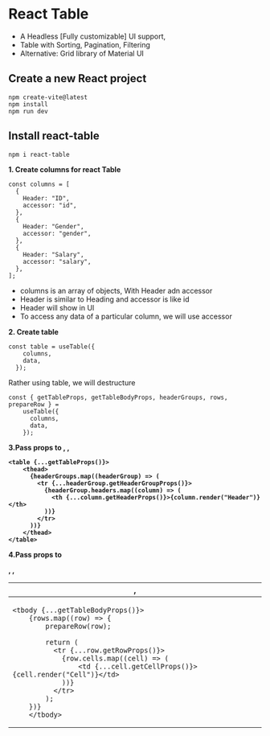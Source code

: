 # React Table

- A Headless [Fully customizable] UI support,
- Table with Sorting, Pagination, Filtering
- Alternative: Grid library of Material UI

## Create a new React project

```
npm create-vite@latest
npm install
npm run dev
```

## Install react-table

```
npm i react-table
```

**1. Create columns for react Table**

```
const columns = [
  {
    Header: "ID",
    accessor: "id",
  },
  {
    Header: "Gender",
    accessor: "gender",
  },
  {
    Header: "Salary",
    accessor: "salary",
  },
];
```

- columns is an array of objects, With Header adn accessor
- Header is similar to Heading and accessor is like id
- Header will show in UI
- To access any data of a particular column, we will use accessor

**2. Create table**

```
const table = useTable({
    columns,
    data,
  });
```

Rather using table, we will destructure

```
const { getTableProps, getTableBodyProps, headerGroups, rows, prepareRow } =
    useTable({
      columns,
      data,
    });
```

**3.Pass props to <table>, <thead>, <th>, <tr>**

```
<table {...getTableProps()}>
    <thead>
      {headerGroups.map((headerGroup) => (
        <tr {...headerGroup.getHeaderGroupProps()}>
          {headerGroup.headers.map((column) => (
            <th {...column.getHeaderProps()}>{column.render("Header")}</th>
          ))}
        </tr>
      ))}
    </thead>
</table>
```

**4.Pass props to <tbody>, <tr>, <td>**

```
<tbody {...getTableBodyProps()}>
    {rows.map((row) => {
        prepareRow(row);

        return (
          <tr {...row.getRowProps()}>
            {row.cells.map((cell) => (
                <td {...cell.getCellProps()}>{cell.render("Cell")}</td>
            ))}
          </tr>
        );
    })}
    </tbody>
```